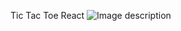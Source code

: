 Tic Tac Toe React
![Image description](file:///Users/dumitrusonia/Desktop/Screen%20Shot%202019-11-20%20at%2011.25.40%20PM.png)
